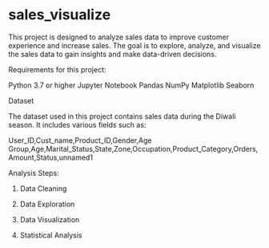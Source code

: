 # sales_visualize

This project is designed to analyze sales data to improve customer experience and increase sales. 
The goal is to explore, analyze, and visualize the sales data to gain insights and make data-driven decisions.

Requirements for this project:

Python 3.7 or higher
Jupyter Notebook
Pandas
NumPy
Matplotlib
Seaborn


Dataset

The dataset used in this project contains sales data during the Diwali season. It includes various fields such as:

User_ID,Cust_name,Product_ID,Gender,Age Group,Age,Marital_Status,State,Zone,Occupation,Product_Category,Orders,Amount,Status,unnamed1         

Analysis Steps:

1. Data Cleaning

2. Data Exploration

3. Data Visualization

4. Statistical Analysis

















